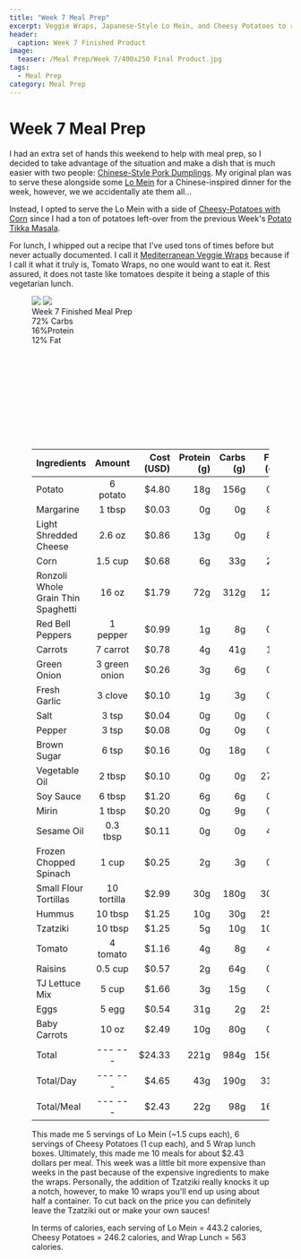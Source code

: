 ```yaml
---
title: "Week 7 Meal Prep"
excerpt: Veggie Wraps, Japanese-Style Lo Mein, and Cheesy Potatoes to round-out the week
header:
  caption: Week 7 Finished Product
image:
  teaser: /Meal Prep/Week 7/400x250 Final Product.jpg
tags: 
  - Meal Prep
category: Meal Prep
---
```


# Week 7 Meal Prep

I had an extra set of hands this weekend to help with meal prep, so I decided to take advantage of the situation and make a dish that is much easier with two people: [Chinese-Style Pork Dumplings](http://underwriteyourlife.com/recipe/Homemade-Pork-Dumplings/). My original plan was to serve these alongside some [Lo Mein](http://underwriteyourlife.com/recipe/LoMein) for a Chinese-inspired dinner for the week, however, we we accidentally ate them all...

Instead, I opted to serve the Lo Mein with a side of [Cheesy-Potatoes with Corn](http://underwriteyourlife.com/recipe/CheesyPotatoes/) since I had a ton of potatoes left-over from the previous Week's [Potato Tikka Masala](http://underwriteyourlife.com/recipe%20failure/PotatoTikkaMasala/). 

For lunch, I whipped out a recipe that I've used tons of times before but never actually documented. I call it [Mediterranean Veggie Wraps](http://underwriteyourlife.com/recipe/MediterraneanVeggieWraps) because if I call it what it truly is, Tomato Wraps, no one would want to eat it. Rest assured, it does not taste like tomatoes despite it being a staple of this vegetarian lunch. 

<figure class="half">
  <img src="{{ site.url }}/images/Meal Prep/Week 7/Final Product (unmodified).jpg">
  <img src="{{ site.url }}/images/Meal Prep/Week 7/Flipped.jpg">
	<figcaption> Week 7 Finished Meal Prep </figcaption>
<div class="c100 p72 big">
  <span>72% Carbs </span>
  <div class="slice">
    <div class="bar"></div>
    <div class="fill"></div>
  </div>
</div>

<div class="c100 p16 big">
  <span>16%Protein </span>
  <div class="slice">
    <div class="bar"></div>
    <div class="fill"></div>
  </div>
</div>

<div class="c100 p12 big">
  <span>12% Fat </span>
  <div class="slice">
    <div class="bar"></div>
    <div class="fill"></div>
  </div>
</div>

<br>
<br />
<br>
<br />
<br>
<br />
<br>
<br />
<br>
<br />
  
  
|	**Ingredients**	|	**Amount**		|	 **Cost (USD)** 	|	**Protein (g)**	|	**Carbs (g)**	|	**Fat (g)**	|	**Calories (kcal)**
|	:----------	|	:----------:		|	 ---------: 	|	 ---------: 	|	 ---------: 	|	 ---------: 	|	 ---------: 
|	Potato	|	6	potato	|	 $4.80 	|	18g	|	156g	|	0g	|	1020 cal
|	Margarine	|	1	tbsp	|	 $0.03 	|	0g	|	0g	|	8g	|	100 cal
|	Light Shredded Cheese	|	2.6	oz	|	 $0.86 	|	13g	|	0g	|	8g	|	117 cal
|	Corn	|	1.5	cup	|	 $0.68 	|	6g	|	33g	|	2g	|	240 cal
|	Ronzoli Whole Grain Thin Spaghetti 	|	16	oz	|	 $1.79 	|	72g	|	312g	|	12g	|	1440 cal
|	Red Bell Peppers	|	1	pepper	|	 $0.99 	|	1g	|	8g	|	0g	|	37 cal
|	Carrots	|	7	carrot	|	 $0.78 	|	4g	|	41g	|	1g	|	175 cal
|	Green Onion	|	3	green onion	|	 $0.26 	|	3g	|	6g	|	0g	|	15 cal
|	Fresh Garlic	|	3	clove	|	 $0.10 	|	1g	|	3g	|	0g	|	12 cal
|	Salt	|	3	tsp	|	 $0.04 	|	0g	|	0g	|	0g	|	0 cal
|	Pepper	|	3	tsp	|	 $0.08 	|	0g	|	0g	|	0g	|	3 cal
|	Brown Sugar	|	6	tsp	|	 $0.16 	|	0g	|	18g	|	0g	|	90 cal
|	Vegetable Oil	|	2	tbsp	|	 $0.10 	|	0g	|	0g	|	27g	|	260 cal
|	Soy Sauce	|	6	tbsp	|	 $1.20 	|	6g	|	6g	|	0g	|	90 cal
|	Mirin	|	1	tbsp	|	 $0.20 	|	0g	|	9g	|	0g	|	35 cal
|	Sesame Oil	|	0.3	tbsp	|	 $0.11 	|	0g	|	0g	|	4g	|	39 cal
|	Frozen Chopped Spinach	|	1	cup	|	 $0.25 	|	2g	|	3g	|	0g	|	20 cal
|	Small Flour Tortillas	|	10	tortilla	|	 $2.99 	|	30g	|	180g	|	30g	|	1100 cal
|	Hummus	|	10	tbsp	|	 $1.25 	|	10g	|	30g	|	25g	|	400 cal
|	Tzatziki	|	10	tbsp	|	 $1.25 	|	5g	|	10g	|	10g	|	150 cal
|	Tomato	|	4	tomato	|	 $1.16 	|	4g	|	8g	|	4g	|	140 cal
|	Raisins	|	0.5	cup	|	 $0.57 	|	2g	|	64g	|	0g	|	240 cal
|	TJ Lettuce Mix	|	5	cup	|	 $1.66 	|	3g	|	15g	|	0g	|	75 cal
|	Eggs 	|	5	egg	|	 $0.54 	|	31g	|	2g	|	25g	|	360 cal
|	Baby Carrots	|	10	oz	|	 $2.49 	|	10g	|	80g	|	0g	|	350 cal
|	Total	|	---	---	|	 $24.33 	|	221g	|	984g	|	156g	|	6508 cal
|	Total/Day	|	---	---	|	 $4.65 	|	43g	|	190g	|	31g	|	1252 cal
|	Total/Meal	|	---	---	|	 $2.43 	|	22g	|	98g	|	16g	|	651 cal


This made me 5 servings of Lo Mein (~1.5 cups each), 6 servings of Cheesy Potatoes (1 cup each), and 5 Wrap lunch boxes. Ultimately, this made me 10 meals for about $2.43 dollars per meal. This week was a little bit more expensive than weeks in the past because of the expensive ingredients to make the wraps. Personally, the addition of Tzatziki really knocks it up a notch, however, to make 10 wraps you'll end up using about half a container. To cut back on the price you can definitely leave the Tzatziki out or make your own sauces!

In terms of calories, each serving of Lo Mein = 443.2 calories, Cheesy Potatoes = 246.2 calories, and Wrap Lunch = 563 calories. 

